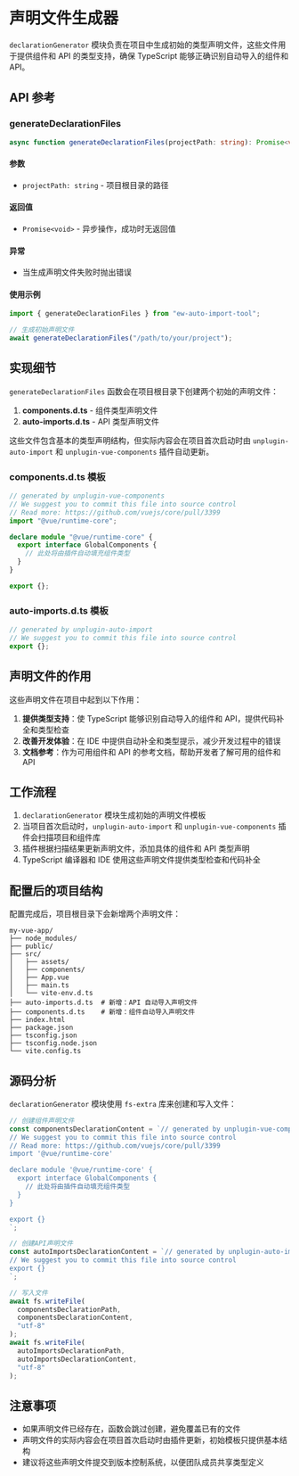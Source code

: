 # 声明文件生成器

`declarationGenerator` 模块负责在项目中生成初始的类型声明文件，这些文件用于提供组件和 API 的类型支持，确保 TypeScript 能够正确识别自动导入的组件和 API。

## API 参考

### generateDeclarationFiles

```typescript
async function generateDeclarationFiles(projectPath: string): Promise<void>;
```

#### 参数

- `projectPath: string` - 项目根目录的路径

#### 返回值

- `Promise<void>` - 异步操作，成功时无返回值

#### 异常

- 当生成声明文件失败时抛出错误

#### 使用示例

```typescript
import { generateDeclarationFiles } from "ew-auto-import-tool";

// 生成初始声明文件
await generateDeclarationFiles("/path/to/your/project");
```

## 实现细节

`generateDeclarationFiles` 函数会在项目根目录下创建两个初始的声明文件：

1. **components.d.ts** - 组件类型声明文件
2. **auto-imports.d.ts** - API 类型声明文件

这些文件包含基本的类型声明结构，但实际内容会在项目首次启动时由 `unplugin-auto-import` 和 `unplugin-vue-components` 插件自动更新。

### components.d.ts 模板

```typescript
// generated by unplugin-vue-components
// We suggest you to commit this file into source control
// Read more: https://github.com/vuejs/core/pull/3399
import "@vue/runtime-core";

declare module "@vue/runtime-core" {
  export interface GlobalComponents {
    // 此处将由插件自动填充组件类型
  }
}

export {};
```

### auto-imports.d.ts 模板

```typescript
// generated by unplugin-auto-import
// We suggest you to commit this file into source control
export {};
```

## 声明文件的作用

这些声明文件在项目中起到以下作用：

1. **提供类型支持**：使 TypeScript 能够识别自动导入的组件和 API，提供代码补全和类型检查
2. **改善开发体验**：在 IDE 中提供自动补全和类型提示，减少开发过程中的错误
3. **文档参考**：作为可用组件和 API 的参考文档，帮助开发者了解可用的组件和 API

## 工作流程

1. `declarationGenerator` 模块生成初始的声明文件模板
2. 当项目首次启动时，`unplugin-auto-import` 和 `unplugin-vue-components` 插件会扫描项目和组件库
3. 插件根据扫描结果更新声明文件，添加具体的组件和 API 类型声明
4. TypeScript 编译器和 IDE 使用这些声明文件提供类型检查和代码补全

## 配置后的项目结构

配置完成后，项目根目录下会新增两个声明文件：

```
my-vue-app/
├── node_modules/
├── public/
├── src/
│   ├── assets/
│   ├── components/
│   ├── App.vue
│   ├── main.ts
│   └── vite-env.d.ts
├── auto-imports.d.ts  # 新增：API 自动导入声明文件
├── components.d.ts    # 新增：组件自动导入声明文件
├── index.html
├── package.json
├── tsconfig.json
├── tsconfig.node.json
└── vite.config.ts
```

## 源码分析

`declarationGenerator` 模块使用 `fs-extra` 库来创建和写入文件：

```typescript
// 创建组件声明文件
const componentsDeclarationContent = `// generated by unplugin-vue-components
// We suggest you to commit this file into source control
// Read more: https://github.com/vuejs/core/pull/3399
import '@vue/runtime-core'

declare module '@vue/runtime-core' {
  export interface GlobalComponents {
    // 此处将由插件自动填充组件类型
  }
}

export {}
`;

// 创建API声明文件
const autoImportsDeclarationContent = `// generated by unplugin-auto-import
// We suggest you to commit this file into source control
export {}
`;

// 写入文件
await fs.writeFile(
  componentsDeclarationPath,
  componentsDeclarationContent,
  "utf-8"
);
await fs.writeFile(
  autoImportsDeclarationPath,
  autoImportsDeclarationContent,
  "utf-8"
);
```

## 注意事项

- 如果声明文件已经存在，函数会跳过创建，避免覆盖已有的文件
- 声明文件的实际内容会在项目首次启动时由插件更新，初始模板只提供基本结构
- 建议将这些声明文件提交到版本控制系统，以便团队成员共享类型定义
